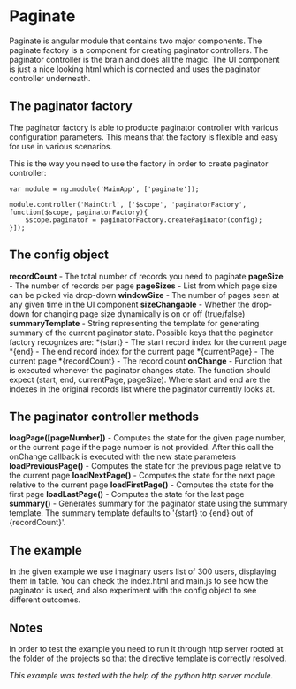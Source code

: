 Paginate
========

Paginate is angular module that contains two major components. The paginate factory is a component for creating paginator controllers. The paginator controller is the brain and does all the magic.  The UI component is just a nice looking html which is connected and uses the paginator controller underneath.

The paginator factory
-----
The paginator factory is able to producte paginator controller with various configuration parameters. This means that the factory is flexible and easy for use in various scenarios.

This is the way you need to use the factory in order to create paginator controller:

```
var module = ng.module('MainApp', ['paginate']);

module.controller('MainCtrl', ['$scope', 'paginatorFactory', function($scope, paginatorFactory){
	$scope.paginator = paginatorFactory.createPaginator(config);
}]);
```

The config object
----

**recordCount** - The total number of records you need to paginate
**pageSize** - The number of records per page
**pageSizes** - List from which page size can be picked via drop-down
**windowSize** - The number of pages seen at any given time in the UI component
**sizeChangable** - Whether the drop-down for changing page size dynamically is on or off (true/false)
**summaryTemplate** - String representing the template for generating summary of the current paginator state. Possible keys that the paginator factory recognizes are:
*{start} - The start record index for the current page
*{end} - The end record index for the current page
*{currentPage} - The current page
*{recordCount} - The record count
**onChange** - Function that is executed whenever the paginator changes state. The function should expect (start, end, currentPage, pageSize). Where start and end are the indexes in the original records list where the paginator currently looks at.

The paginator controller methods
-----

**loagPage([pageNumber])** - Computes the state for the given page number, or the current page if the page number is not provided. After this call the onChange callback is executed with the new state parameters
**loadPreviousPage()** - Computes the state for the previous page relative to the current page
**loadNextPage()** - Computes the state for the next page relative to the current page
**loadFirstPage()** - Computes the state for the first page
**loadLastPage()** - Computes the state for the last page
**summary()** - Generates summary for the paginator state using the summary template. The summary template defaults to '{start} to {end} out of {recordCount}'.


The example
----
In the given example we use imaginary users list of 300 users, displaying them in table. You can check the index.html and main.js to see how the paginator is used, and also experiment with the config object to see different outcomes.

Notes
--------
In order to test the example you need to run it through http server rooted at the folder of the projects so that the directive template is correctly resolved. 

*This example was tested with the help of the python http server module.*